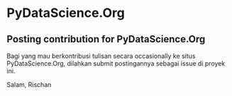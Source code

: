 # PyDataScience.Org
## Posting contribution for PyDataScience.Org 

Bagi yang mau berkontribusi tulisan secara occasionally ke situs PyDataScience.Org, dilahkan submit postingannya sebagai issue di proyek ini. 


Salam, 
Rischan
